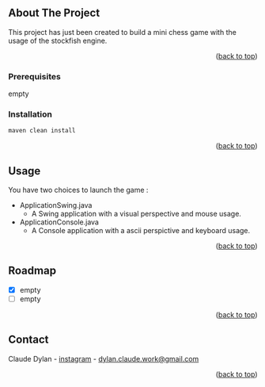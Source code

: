 <div id="top"></div>

<!-- ABOUT THE PROJECT -->
## About The Project

This project has just been created to build a mini chess game with the usage of the stockfish engine.

<p align="right">(<a href="#top">back to top</a>)</p>

<!-- PREREQUISITES -->
### Prerequisites

empty

<!-- INSTALLATION -->
### Installation

```sh
maven clean install
```

<p align="right">(<a href="#top">back to top</a>)</p>

<!-- USAGE EXAMPLES -->
## Usage

You have two choices to launch the game :
* ApplicationSwing.java
  * A Swing application with a visual perspective and mouse usage.
* ApplicationConsole.java
  * A Console application with a ascii perspictive and keyboard usage.

<p align="right">(<a href="#top">back to top</a>)</p>

<!-- ROADMAP -->
## Roadmap

- [x] empty
- [ ] empty

<p align="right">(<a href="#top">back to top</a>)</p>

<!-- CONTACT -->
## Contact

Claude Dylan - [instagram](https://instagram.com/dylanparagliding) - dylan.claude.work@gmail.com

<p align="right">(<a href="#top">back to top</a>)</p>
